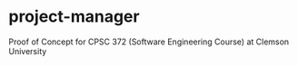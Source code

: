 project-manager
===============

Proof of Concept for CPSC 372 (Software Engineering Course) at Clemson University
